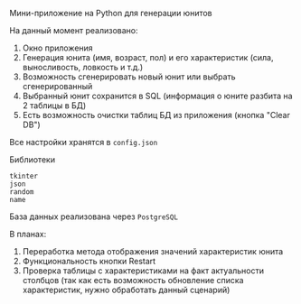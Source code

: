 
Мини-приложение на Python для генерации юнитов

На данный момент реализовано:

1. Окно приложения
2. Генерация юнита (имя, возраст, пол) и его характеристик (сила, выносливость, ловкость и т.д.)
3. Возможность сгенерировать новый юнит или выбрать сгенерированный
4. Выбранный юнит сохранится в SQL (информация о юните разбита на 2 таблицы в БД)
5. Есть возможность очистки таблиц БД из приложения (кнопка "Clear DB")

Все настройки хранятся в `config.json`

Библиотеки

```
tkinter
json
random
name
```

База данных реализована через `PostgreSQL`

В планах:

1. Переработка метода отображения значений характеристик юнита
2. Функциональность кнопки Restart
3. Проверка таблицы с характеристиками на факт актуальности столбцов (так как есть возможность обновление списка характеристик, нужно обработать данный сценарий)
